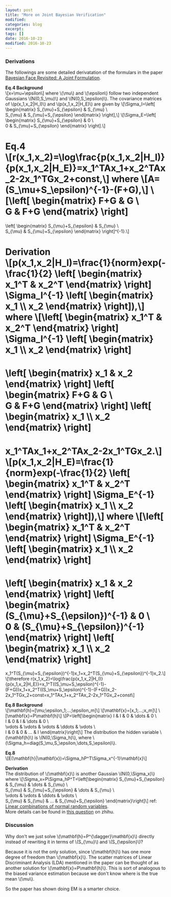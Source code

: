 ```yaml
---
layout: post
title: "More on Joint Bayesian Verification"
modified:
categories: blog
excerpt:
tags: []
date: 2016-10-23
modified: 2016-10-23
---
```


### Derivations
The followings are some detailed derivatation of the formulars in the paper 
[Bayesian Face Revisited: A Joint Formulation](https://www.microsoft.com/en-us/research/publication/bayesian-face-revisited-a-joint-formulation/).  

**Eq.4 Background**  
\\[x=\mu+\epsilon\\]
where \\(\mu\\) and \\(\epsilon\\) follow two independent Gaussians \\(N(0,S_\mu)\\) and \\(N(0,S_\epsilon)\\).
The covariance matrices of \\(p(x_1,x_2|H_I)\\) and \\(p(x_1,x_2|H_E)\\) are given by
\\[\Sigma_I=\left[ \begin{matrix} 
  S_{\mu}+S_{\epsilon} & S_{\mu} \\\
  S_{\mu} & S_{\mu}+S_{\epsilon} \end{matrix} \right],\\]
\\[\Sigma_E=\left[ \begin{matrix} 
  S_{\mu}+S_{\epsilon} & 0 \\\
  0 & S_{\mu}+S_{\epsilon} \end{matrix} \right].\\]
  
**Eq.4**  
\\[r(x_1,x_2)=\log\frac{p(x_1,x_2|H_I)}{p(x_1,x_2|H_E)}=x_1^TAx_1+x_2^TAx_2-2x_1^TGx_2+const,\\]
where
\\[A=(S_\mu+S_\epsilon)^{-1}-(F+G),\\]
\\[\left[ \begin{matrix} 
  F+G & G \\\
  G & F+G 
\end{matrix} \right]
=
\left[ \begin{matrix} 
  S_{\mu}+S_{\epsilon} & S_{\mu} \\\
  S_{\mu} & S_{\mu}+S_{\epsilon} 
\end{matrix} \right]^{-1}.\\]

**Derivation**  
\\[p(x_1,x_2|H_I)=\frac{1}{norm}exp(-\frac{1}{2}
\left[ \begin{matrix} 
  x_1^T & x_2^T
\end{matrix} \right] 
\Sigma_I^{-1}
\left[ \begin{matrix} 
  x_1 \\\ x_2
\end{matrix} \right]),\\]
where
\\[\left[ \begin{matrix} 
  x_1^T & x_2^T
\end{matrix} \right] 
\Sigma_I^{-1}
\left[ \begin{matrix} 
  x_1 \\\ x_2
\end{matrix} \right]
=
\left[ \begin{matrix} 
  x_1 & x_2
\end{matrix} \right] 
\left[ \begin{matrix} 
  F+G & G \\\
  G & F+G 
\end{matrix} \right]
\left[ \begin{matrix} 
  x_1 \\\ x_2
\end{matrix} \right]
=
x_1^TAx_1+x_2^TAx_2-2x_1^TGx_2.\\]
\\[p(x_1,x_2|H_E)=\frac{1}{norm}exp(-\frac{1}{2}
\left[ \begin{matrix} 
  x_1^T & x_2^T
\end{matrix} \right] 
\Sigma_E^{-1}
\left[ \begin{matrix} 
  x_1 \\\ x_2
\end{matrix} \right]),\\]
where
\\[\left[ \begin{matrix} 
  x_1^T & x_2^T
\end{matrix} \right] 
\Sigma_E^{-1}
\left[ \begin{matrix} 
  x_1 \\\ x_2
\end{matrix} \right]
=
\left[ \begin{matrix} 
  x_1 & x_2
\end{matrix} \right] 
\left[ \begin{matrix} 
  (S_{\mu}+S_{\epsilon})^{-1} & 0 \\\
  0 & (S_{\mu}+S_{\epsilon})^{-1}
\end{matrix} \right]
\left[ \begin{matrix} 
  x_1 \\\ x_2
\end{matrix} \right]
=
x_1^T(S_{\mu}+S_{\epsilon})^{-1}x_1+x_2^T(S_{\mu}+S_{\epsilon})^{-1}x_2.\\]
\\[\therefore r(x_1,x_2)=\log\frac{p(x_1,x_2|H_I)}{p(x_1,x_2|H_E)}=x_1^T((S_\mu+S_\epsilon)^{-1}-(F+G))x_1+x_2^T((S_\mu+S_\epsilon)^{-1}-(F+G))x_2-2x_1^TGx_2+const=x_1^TAx_1+x_2^TAx_2-2x_1^TGx_2+const\\]

**Eq.8 Background**  
\\[\mathbf{h}=[\mu;\epsilon_1;...;\epsilon_m]\\]
\\[\mathbf{x}=[x_1;...;x_m]\\]
\\[\mathbf{x}=P\mathbf{h}\\]
\\[P=\left[\begin{matrix}
I & I & 0 & \dots & 0 \\\
I & 0 & I & \dots & 0 \\\
\vdots & \vdots & \vdots & \ddots & \vdots \\\
I & 0 & 0 & ... & I
\end{matrix}\right]\\]
The distribution the hidden variable \\(\mathbf{h}\\) is \\(N(0,\Sigma_h)\\), where \\(\Sigma_h=diag(S_\mu,S_\epsilon,\dots,S_\epsilon)\\).

**Eq.8**  
\\[E(\mathbf{h}|\mathbf{x})=\Sigma_hP^T\Sigma_x^{-1}\mathbf{x}\\]

**Derivation**  
The distribution of \\(\mathbf{x}\\) is another Gaussian \\(N(0,\Sigma_x)\\)  where 
\\[\Sigma_x=P\Sigma_hP^T=\left[\begin{matrix}
S_{\mu}+S_{\epsilon} & S_{\mu} & \dots & S_{\mu} \\\
S_{\mu} & S_{\mu}+S_{\epsilon} & \dots & S_{\mu} \\\
\vdots & \vdots & \ddots & \vdots \\\
S_{\mu} & S_{\mu} & ... & S_{\mu}+S_{\epsilon}
\end{matrix}\right]\\]
ref: [Linear combinations of normal random variables](https://www.statlect.com/probability-distributions/normal-distribution-linear-combinations).  
More details can be found in [this question](https://www.zhihu.com/question/28086678) on zhihu.
<!---
\\[\mathbf{h}=P^\dagger\mathbf{x}=P^\dagger\Sigma_x\Sigma^{-1}_x\mathbf{x}=P^\dagger P\Sigma_hP^T\Sigma^{-1}_x\mathbf{x}=\Sigma_hP^T\Sigma^{-1}_x\mathbf{x}\\]
-->

### Discussion  
Why don't we just solve \\(\mathbf{h}=P^{\dagger}\mathbf{x}\\) directly instead of rewriting it in terms of \\(S_{\mu}\\) and \\(S_{\epsilon}\\)? 

Because it is not the only solution, since \\(\mathbf{h}\\) has one more degree of freedom than \\(\mathbf{x}\\). The scatter matrices of Linear Discriminant Analysis (LDA) mentioned in the paper can be thought of as another solution for \\(\mathbf{x}=P\mathbf{h}\\). This is sort of analogous to the biased variance estimation because we don't know where is the true mean \\(\mu\\).

So the paper has shown doing EM is a smarter choice.
